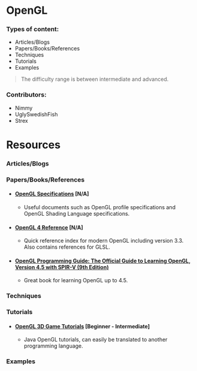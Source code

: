 # OpenGL

### Types of content:
- Articles/Blogs
- Papers/Books/References
- Techniques
- Tutorials
- Examples

> The difficulty range is between intermediate and advanced.

### Contributors:
- Nimmy
- UglySwedishFish
- Strex

# Resources



### Articles/Blogs





### Papers/Books/References
- #### [OpenGL Specifications](https://www.khronos.org/registry/OpenGL/index_gl.php) [N/A]
	- Useful documents such as OpenGL profile specifications and OpenGL Shading Language specifications. 

- #### [OpenGL 4 Reference](https://www.khronos.org/registry/OpenGL-Refpages/gl4//) [N/A]
	- Quick reference index for modern OpenGL including version 3.3. Also contains references for GLSL.
	
- #### [OpenGL Programming Guide: The Official Guide to Learning OpenGL, Version 4.5 with SPIR-V (9th Edition)](https://www.amazon.com/OpenGL-Programming-Guide-Official-Learning/dp/0134495497)
	- Great book for learning OpenGL up to 4.5.
### Techniques





### Tutorials
- #### [OpenGL 3D Game Tutorials](https://www.youtube.com/playlist?list=PLRIWtICgwaX0u7Rf9zkZhLoLuZVfUksDP) [Beginner - Intermediate]
	- Java OpenGL tutorials, can easily be translated to another programming language.

### Examples
